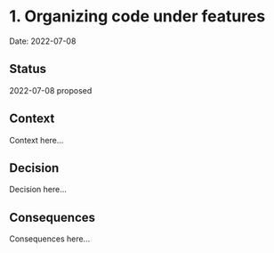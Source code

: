 # 1. Organizing code under features

Date: 2022-07-08

## Status

2022-07-08 proposed

## Context

Context here...

## Decision

Decision here...

## Consequences

Consequences here...
